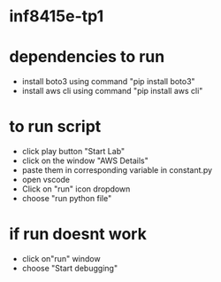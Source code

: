 # inf8415e-tp1


# dependencies to run
- install boto3 using command "pip install boto3"
- install aws cli using command "pip install aws cli"

# to run script
- click play button "Start Lab"
- click on the window "AWS Details"
- paste them in corresponding variable in constant.py
- open vscode
- Click on "run" icon dropdown
- choose "run python file"

# if run doesnt work
- click on"run" window
- choose "Start debugging"

